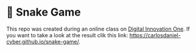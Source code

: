 # :snake: Snake Game
This repo was created during an online class on [Digital Innovation One](https://digitalinnovation.one/).
If you want to take a look at the result clik this link: https://carlosdaniel-cyber.github.io/snake-game/.
